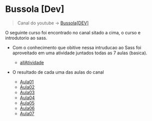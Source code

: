 # Bussola [Dev]

> Canal do youtube -> <a href="https://www.youtube.com/watch?v=AVaj5tZ-SEo&list=PLEBYKM1xzmIPGBtBRU7aTqMZFbj2H3xqo"> Bussola[DEV]</a>

O seguinte curso foi encontrado no canal sitado a cima, o curso e introdutorio ao sass.

* Com o conhecimento que obitive nessa intruducao ao Sass foi aproveitado em uma atividade juntados todas as 7 aulas (basica).

  * <a href="https://github.com/IsaacGSS/IsaacS.Sillva-links/tree/main/Sass-Atividade-YT/Bussola[DEV]/allAtividade/Reademe.md">allAtividade</a>

* O resultado de cada uma das aulas do canal

  * [Aula01]("https://github.com/IsaacGSS/IsaacS.Sillva-links/tree/main/Sass-Atividade-YT/Bussola[DEV]/aula01/Reademe.md")
  * [Aula02]("https://github.com/IsaacGSS/IsaacS.Sillva-links/tree/main/Sass-Atividade-YT/Bussola[DEV]/aula01/Reademe.md")
  * [Aula03]("https://github.com/IsaacGSS/IsaacS.Sillva-links/tree/main/Sass-Atividade-YT/Bussola[DEV]/aula01/Reademe.md")
  * [Aula04]("https://github.com/IsaacGSS/IsaacS.Sillva-links/tree/main/Sass-Atividade-YT/Bussola[DEV]/aula01/Reademe.md")
  * [Aula05]("https://github.com/IsaacGSS/IsaacS.Sillva-links/tree/main/Sass-Atividade-YT/Bussola[DEV]/aula01/Reademe.md")
  * [Aula06]("https://github.com/IsaacGSS/IsaacS.Sillva-links/tree/main/Sass-Atividade-YT/Bussola[DEV]/aula01/Reademe.md")
  * [Aula07]("https://github.com/IsaacGSS/IsaacS.Sillva-links/tree/main/Sass-Atividade-YT/Bussola[DEV]/aula01/Reademe.md")